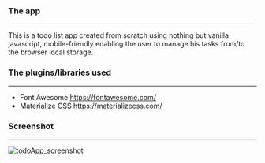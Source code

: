 ### The app
----
This is a todo list app created from scratch using nothing but vanilla javascript, mobile-friendly enabling the user to manage his tasks from/to the browser local storage.

### The plugins/libraries used
----
 - Font Awesome https://fontawesome.com/
 - Materialize CSS https://materializecss.com/

### Screenshot
----
![todoApp_screenshot](https://i.imgur.com/pTAKg94.png "landing page of the app")
